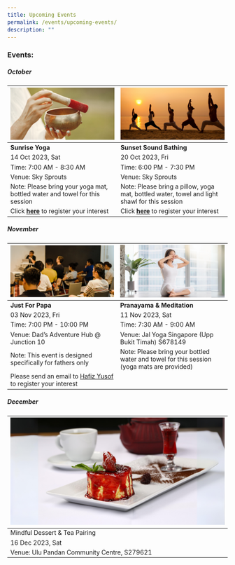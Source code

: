 ```yaml
---
title: Upcoming Events
permalink: /events/upcoming-events/
description: ""
---
```

### Events:


##### **October**

|![](/images/soundbath.png) | ![](/images/sunset%20yoga.png)|  
| -------- | -------- |
| **Sunrise Yoga**  |**Sunset Sound Bathing**| 
| 14 Oct 2023, Sat  |20 Oct 2023, Fri | 
|Time: 7:00 AM - 8:30 AM| Time: 6:00 PM - 7:30 PM |
Venue: Sky Sprouts | Venue: Sky Sprouts | 
Note: Please bring your yoga mat, bottled water and towel for this session | Note: Please bring a pillow, yoga mat, bottled water, towel and light shawl for this session |
Click [**here**](https://www.onepa.gov.sg/events/lean-on-me-sunrise-yoga-and-conversations-on-mental-wellbeing-28956670 ) to register your interest | Click [**here**](https://www.onepa.gov.sg/events/lean-on-me-sunset-sound-bathing-24009791 ) to register your interest | 


##### **November**

|![](/images/dads-event.png)|![](/images/pranayama-meditation.png)|
| -------- | -------- |
| **Just For Papa** | **Pranayama & Meditation** |
|03 Nov 2023, Fri  | 11 Nov 2023, Sat |
| Time: 7:00 PM - 10:00 PM | Time: 7:30 AM - 9:00 AM |
| Venue: Dad’s Adventure Hub @ Junction 10 | Venue: Jal Yoga Singapore (Upp Bukit Timah) S678149 |
| Note: This event is designed specifically for fathers only | Note: Please bring your bottled water and towel for this session (yoga mats are provided) 
|Please send an email to [Hafiz Yusof](mailto:Hafiz_YUSOF@pa.gov.sg) to register your interest | 



##### **December**

|![](/images/dessert-tea.png)|
| -------- |
| Mindful Dessert & Tea Pairing|
| 16 Dec 2023, Sat |
| Venue: Ulu Pandan Community Centre, S279621|